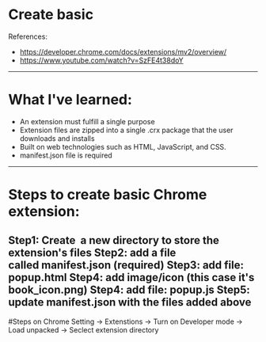 # Create basic
 References:
 - https://developer.chrome.com/docs/extensions/mv2/overview/
 - https://www.youtube.com/watch?v=SzFE4t38doY

  ---

 # What I've learned:
  - An extension must fulfill a single purpose
  - Extension files are zipped into a single .crx package that the user downloads and installs
  - Built on web technologies such as HTML, JavaScript, and CSS.
  - manifest.json file is required
  ---
  # Steps to create basic Chrome extension:
  Step1: Create  a new directory to store the extension's files
  Step2: add a file called manifest.json (required)
  Step3: add file:  popup.html
  Step4: add image/icon (this case it's book_icon.png)
  Step4: add file: popup.js
  Step5: update manifest.json with the files added above
  ---
  #Steps on Chrome
    Setting -> Extenstions -> Turn on Developer mode -> Load unpacked -> Seclect extension directory

